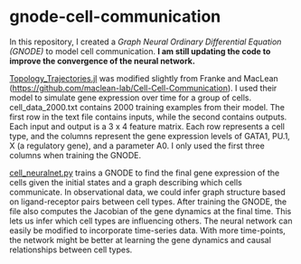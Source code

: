 # gnode-cell-communication
In this repository, I created a *Graph Neural Ordinary Differential Equation (GNODE)* to
model cell communication. **I am still updating the code to improve the convergence of
the neural network.**

[Topology_Trajectories.jl](Topology_Trajectories.jl) was modified slightly from Franke and MacLean (https://github.com/maclean-lab/Cell-Cell-Communication).
I used their model to simulate gene expression over time for a group of cells. 
cell_data_2000.txt contains 2000 training examples from their model. The first row in the text file contains inputs, 
while the second contains outputs. Each input and output is a 3 x 4 feature matrix. Each row represents a cell type, 
and the columns represent the gene expression levels of GATA1, PU.1, X (a regulatory gene), and a parameter A0. I only 
used the first three columns when training the GNODE.

[cell_neuralnet.py](cell_neuralnet.py) trains a GNODE to find the final gene expression of the cells given the initial states and a
graph describing which cells communicate. In observational data, we could infer graph structure based on 
ligand-receptor pairs between cell types. After training the GNODE, the file also computes the Jacobian of the gene dynamics
at the final time. This lets us infer which cell types are influencing others. The neural network can easily be modified to 
incorporate time-series data. With more time-points, the network might be better at learning the gene 
dynamics and causal relationships between cell types.
